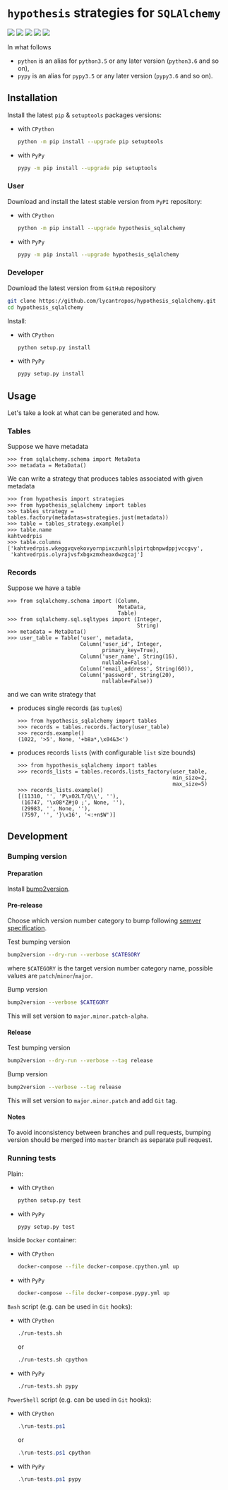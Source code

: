 `hypothesis` strategies for `SQLAlchemy`
========================================

[![](https://travis-ci.org/lycantropos/hypothesis_sqlalchemy.svg?branch=master)](https://travis-ci.org/lycantropos/hypothesis_sqlalchemy "Travis CI")
[![](https://ci.appveyor.com/api/projects/status/6a33c5sfm4gy0iup/branch/master?svg=true)](https://ci.appveyor.com/project/lycantropos/hypothesis-sqlalchemy/branch/master "AppVeyor")
[![](https://codecov.io/gh/lycantropos/hypothesis_sqlalchemy/branch/master/graph/badge.svg)](https://codecov.io/gh/lycantropos/hypothesis_sqlalchemy "Codecov")
[![](https://img.shields.io/github/license/lycantropos/monty.svg)](https://github.com/lycantropos/hypothesis_sqlalchemy/blob/master/LICENSE "License")
[![](https://badge.fury.io/py/hypothesis_sqlalchemy.svg)](https://badge.fury.io/py/hypothesis_sqlalchemy "PyPI")

In what follows
- `python` is an alias for `python3.5` or any later
version (`python3.6` and so on),
- `pypy` is an alias for `pypy3.5` or any later
version (`pypy3.6` and so on).

Installation
------------

Install the latest `pip` & `setuptools` packages versions:
- with `CPython`
  ```bash
  python -m pip install --upgrade pip setuptools
  ```
- with `PyPy`
  ```bash
  pypy -m pip install --upgrade pip setuptools
  ```

### User

Download and install the latest stable version from `PyPI` repository:
- with `CPython`
  ```bash
  python -m pip install --upgrade hypothesis_sqlalchemy
  ```
- with `PyPy`
  ```bash
  pypy -m pip install --upgrade hypothesis_sqlalchemy
  ```

### Developer

Download the latest version from `GitHub` repository
```bash
git clone https://github.com/lycantropos/hypothesis_sqlalchemy.git
cd hypothesis_sqlalchemy
```

Install:
- with `CPython`
  ```bash
  python setup.py install
  ```
- with `PyPy`
  ```bash
  pypy setup.py install
  ```

Usage
-----

Let's take a look at what can be generated and how.

### Tables

Suppose we have metadata
```pydocstring
>>> from sqlalchemy.schema import MetaData 
>>> metadata = MetaData()
```

We can write a strategy that produces tables associated with given metadata
```pydocstring
>>> from hypothesis import strategies
>>> from hypothesis_sqlalchemy import tables
>>> tables_strategy = tables.factory(metadatas=strategies.just(metadata))
>>> table = tables_strategy.example()
>>> table.name
kahtvedrpis
>>> table.columns
['kahtvedrpis.wkeggvqvekovyornpixczunhlslpirtqbnpwdppjvccgvy', 
 'kahtvedrpis.olyrajvsfxbgxzmxheaxdwzgcaj']
```

### Records

Suppose we have a table
```pydocstring
>>> from sqlalchemy.schema import (Column,
                                   MetaData,
                                   Table)
>>> from sqlalchemy.sql.sqltypes import (Integer,
                                         String)
>>> metadata = MetaData()
>>> user_table = Table('user', metadata,
                       Column('user_id', Integer,
                              primary_key=True),
                       Column('user_name', String(16),
                              nullable=False),
                       Column('email_address', String(60)),
                       Column('password', String(20),
                              nullable=False))
```
and we can write strategy that
* produces single records (as `tuple`s)
    ```pydocstring
    >>> from hypothesis_sqlalchemy import tables
    >>> records = tables.records.factory(user_table)
    >>> records.example()
    (1022, '>5', None, '+b8a*,\x04&3<')
    ```
* produces records `list`s (with configurable `list` size bounds)
    ```pydocstring
    >>> from hypothesis_sqlalchemy import tables
    >>> records_lists = tables.records.lists_factory(user_table,
                                                     min_size=2,
                                                     max_size=5)
    >>> records_lists.example()
    [(11310, '', 'P\x02LT/Q\\', ''),
     (16747, '\x08*Z#j0 ;', None, ''),
     (29983, '', None, ''), 
     (7597, '', '}\x16', '<:+n$W')]
    ```

Development
-----------

### Bumping version

#### Preparation

Install
[bump2version](https://github.com/c4urself/bump2version#installation).

#### Pre-release

Choose which version number category to bump following [semver
specification](http://semver.org/).

Test bumping version
```bash
bump2version --dry-run --verbose $CATEGORY
```

where `$CATEGORY` is the target version number category name, possible
values are `patch`/`minor`/`major`.

Bump version
```bash
bump2version --verbose $CATEGORY
```

This will set version to `major.minor.patch-alpha`. 

#### Release

Test bumping version
```bash
bump2version --dry-run --verbose --tag release
```

Bump version
```bash
bump2version --verbose --tag release
```

This will set version to `major.minor.patch` and add `Git` tag.


#### Notes

To avoid inconsistency between branches and pull requests,
bumping version should be merged into `master` branch as separate pull
request.

### Running tests

Plain:
- with `CPython`
  ```bash
  python setup.py test
  ```
- with `PyPy`
  ```bash
  pypy setup.py test
  ```

Inside `Docker` container:
- with `CPython`
  ```bash
  docker-compose --file docker-compose.cpython.yml up
  ```
- with `PyPy`
  ```bash
  docker-compose --file docker-compose.pypy.yml up
  ```

`Bash` script (e.g. can be used in `Git` hooks):
- with `CPython`
  ```bash
  ./run-tests.sh
  ```
  or
  ```bash
  ./run-tests.sh cpython
  ```

- with `PyPy`
  ```bash
  ./run-tests.sh pypy
  ```

`PowerShell` script (e.g. can be used in `Git` hooks):
- with `CPython`
  ```powershell
  .\run-tests.ps1
  ```
  or
  ```powershell
  .\run-tests.ps1 cpython
  ```
- with `PyPy`
  ```powershell
  .\run-tests.ps1 pypy
  ```
